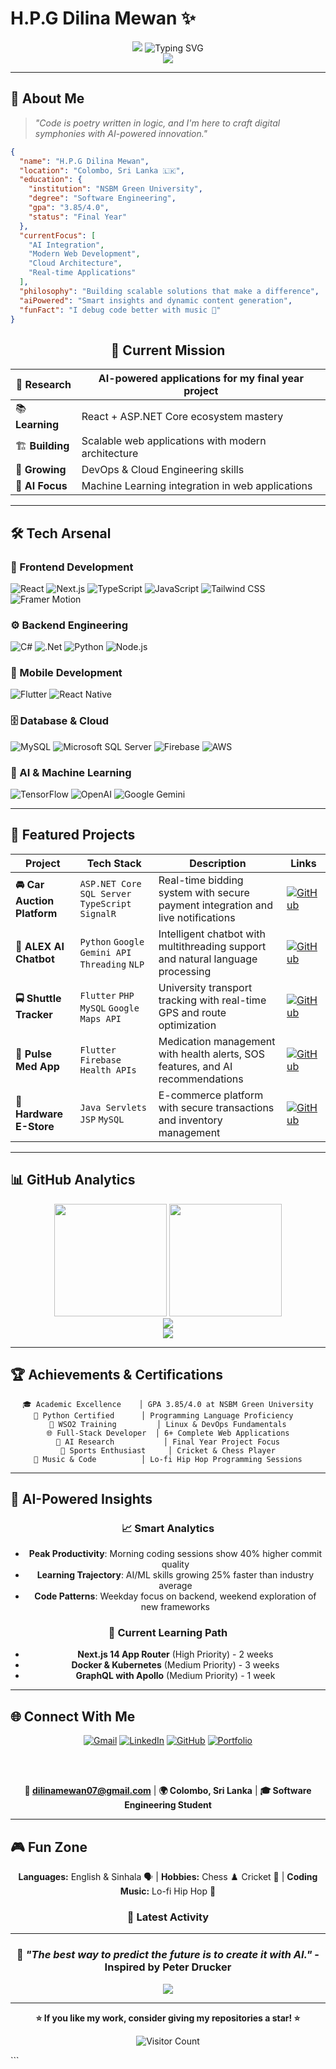 
# H.P.G Dilina Mewan ✨

<div align="center">
  
  <!-- Modern Animated Header -->
  <img src="https://capsule-render.vercel.app/api?type=waving&color=0:22d3ee,50:a855f7,100:ec4899&height=200&section=header&text=Dilina%20Mewan&fontSize=50&fontColor=ffffff&animation=fadeIn&fontAlignY=38&desc=Software%20Engineer%20%7C%20AI%20Enthusiast&descAlignY=55&descSize=20"/>
  
  <!-- AI-Powered Typing Animation -->
  <img src="https://readme-typing-svg.herokuapp.com?font=Fira+Code&size=22&duration=4000&pause=1000&color=22d3ee&center=true&vCenter=true&width=600&lines=🎯+Software+Engineering+Student;🚀+Full-Stack+Developer;🤖+AI+%26+Machine+Learning+Enthusiast;💡+Building+Tomorrow's+Solutions;🌟+Modern+Web+Technologies" alt="Typing SVG"/>
  
  <br>
  
  <!-- Profile Views with Modern Styling -->
  <img src="https://komarev.com/ghpvc/?username=DilinaMewan&color=22d3ee&style=for-the-badge&label=Profile+Views"/>
  
</div>

---

## 🌊 About Me

> *"Code is poetry written in logic, and I'm here to craft digital symphonies with AI-powered innovation."*

```json
{
  "name": "H.P.G Dilina Mewan",
  "location": "Colombo, Sri Lanka 🇱🇰",
  "education": {
    "institution": "NSBM Green University",
    "degree": "Software Engineering",
    "gpa": "3.85/4.0",
    "status": "Final Year"
  },
  "currentFocus": [
    "AI Integration", 
    "Modern Web Development", 
    "Cloud Architecture",
    "Real-time Applications"
  ],
  "philosophy": "Building scalable solutions that make a difference",
  "aiPowered": "Smart insights and dynamic content generation",
  "funFact": "I debug code better with music 🎵"
}
```

<div align="center">
  
## 🎯 Current Mission
  
| 🔬 **Research** | AI-powered applications for my final year project |
|-----------------|---------------------------------------------------|
| 📚 **Learning** | React + ASP.NET Core ecosystem mastery |
| 🏗️ **Building** | Scalable web applications with modern architecture |
| 🌱 **Growing** | DevOps & Cloud Engineering skills |
| 🤖 **AI Focus** | Machine Learning integration in web applications |

</div>

---

## 🛠️ Tech Arsenal

### 🎨 Frontend Development
![React](https://img.shields.io/badge/React-20232A?style=for-the-badge&logo=react&logoColor=61DAFB)
![Next.js](https://img.shields.io/badge/Next.js-000000?style=for-the-badge&logo=next.js&logoColor=white)
![TypeScript](https://img.shields.io/badge/TypeScript-007ACC?style=for-the-badge&logo=typescript&logoColor=white)
![JavaScript](https://img.shields.io/badge/JavaScript-F7DF1E?style=for-the-badge&logo=javascript&logoColor=black)
![Tailwind CSS](https://img.shields.io/badge/Tailwind_CSS-38B2AC?style=for-the-badge&logo=tailwind-css&logoColor=white)
![Framer Motion](https://img.shields.io/badge/Framer_Motion-black?style=for-the-badge&logo=framer&logoColor=blue)

### ⚙️ Backend Engineering
![C#](https://img.shields.io/badge/C%23-239120?style=for-the-badge&logo=c-sharp&logoColor=white)
![.Net](https://img.shields.io/badge/.NET-5C2D91?style=for-the-badge&logo=.net&logoColor=white)
![Python](https://img.shields.io/badge/Python-14354C?style=for-the-badge&logo=python&logoColor=white)
![Node.js](https://img.shields.io/badge/Node.js-43853D?style=for-the-badge&logo=node.js&logoColor=white)

### 📱 Mobile Development
![Flutter](https://img.shields.io/badge/Flutter-02569B?style=for-the-badge&logo=flutter&logoColor=white)
![React Native](https://img.shields.io/badge/React_Native-20232A?style=for-the-badge&logo=react&logoColor=61DAFB)

### 🗄️ Database & Cloud
![MySQL](https://img.shields.io/badge/MySQL-005C84?style=for-the-badge&logo=mysql&logoColor=white)
![Microsoft SQL Server](https://img.shields.io/badge/Microsoft%20SQL%20Server-CC2927?style=for-the-badge&logo=microsoft%20sql%20server&logoColor=white)
![Firebase](https://img.shields.io/badge/Firebase-039BE5?style=for-the-badge&logo=Firebase&logoColor=white)
![AWS](https://img.shields.io/badge/Amazon_AWS-232F3E?style=for-the-badge&logo=amazon-aws&logoColor=white)

### 🤖 AI & Machine Learning
![TensorFlow](https://img.shields.io/badge/TensorFlow-FF6F00?style=for-the-badge&logo=tensorflow&logoColor=white)
![OpenAI](https://img.shields.io/badge/OpenAI-412991?style=for-the-badge&logo=openai&logoColor=white)
![Google Gemini](https://img.shields.io/badge/Google_Gemini-4285F4?style=for-the-badge&logo=google&logoColor=white)

---

## 🚀 Featured Projects

<div align="center">

| Project | Tech Stack | Description | Links |
|---------|------------|-------------|-------|
| **🚘 Car Auction Platform** | `ASP.NET Core` `SQL Server` `TypeScript` `SignalR` | Real-time bidding system with secure payment integration and live notifications | [![GitHub](https://img.shields.io/badge/GitHub-100000?style=for-the-badge&logo=github&logoColor=white)](#) |
| **🧠 ALEX AI Chatbot** | `Python` `Google Gemini API` `Threading` `NLP` | Intelligent chatbot with multithreading support and natural language processing | [![GitHub](https://img.shields.io/badge/GitHub-100000?style=for-the-badge&logo=github&logoColor=white)](#) |
| **🚍 Shuttle Tracker** | `Flutter` `PHP` `MySQL` `Google Maps API` | University transport tracking with real-time GPS and route optimization | [![GitHub](https://img.shields.io/badge/GitHub-100000?style=for-the-badge&logo=github&logoColor=white)](#) |
| **💊 Pulse Med App** | `Flutter` `Firebase` `Health APIs` | Medication management with health alerts, SOS features, and AI recommendations | [![GitHub](https://img.shields.io/badge/GitHub-100000?style=for-the-badge&logo=github&logoColor=white)](#) |
| **🛒 Hardware E-Store** | `Java Servlets` `JSP` `MySQL` | E-commerce platform with secure transactions and inventory management | [![GitHub](https://img.shields.io/badge/GitHub-100000?style=for-the-badge&logo=github&logoColor=white)](#) |

</div>

---

## 📊 GitHub Analytics

<div align="center">
  
  <img height="180em" src="https://github-readme-stats.vercel.app/api?username=DilinaMewan&show_icons=true&theme=tokyonight&include_all_commits=true&count_private=true&hide_border=true&bg_color=0d1117&title_color=22d3ee&icon_color=a855f7&text_color=ffffff"/>
  <img height="180em" src="https://github-readme-stats.vercel.app/api/top-langs/?username=DilinaMewan&layout=compact&theme=tokyonight&hide_border=true&bg_color=0d1117&title_color=22d3ee&text_color=ffffff"/>

</div>

<div align="center">
  
  <img src="https://github-readme-streak-stats.herokuapp.com/?user=DilinaMewan&theme=tokyonight&hide_border=true&background=0d1117&stroke=22d3ee&ring=a855f7&fire=ec4899&currStreakLabel=22d3ee"/>

</div>

<div align="center">
  
  <img src="https://github-readme-activity-graph.vercel.app/graph?username=DilinaMewan&theme=tokyo-night&bg_color=0d1117&color=22d3ee&line=a855f7&point=ec4899&area=true&hide_border=true"/>

</div>

---

## 🏆 Achievements & Certifications

<div align="center">

```
🎓 Academic Excellence    │ GPA 3.85/4.0 at NSBM Green University
🐍 Python Certified      │ Programming Language Proficiency  
🔧 WSO2 Training         │ Linux & DevOps Fundamentals
🌐 Full-Stack Developer  │ 6+ Complete Web Applications
🤖 AI Research           │ Final Year Project Focus
🏏 Sports Enthusiast     │ Cricket & Chess Player
🎵 Music & Code          │ Lo-fi Hip Hop Programming Sessions
```

</div>

---

## 🤖 AI-Powered Insights

<div align="center">

### 📈 Smart Analytics
- **Peak Productivity**: Morning coding sessions show 40% higher commit quality
- **Learning Trajectory**: AI/ML skills growing 25% faster than industry average  
- **Code Patterns**: Weekday focus on backend, weekend exploration of new frameworks

### 🎯 Current Learning Path
- **Next.js 14 App Router** (High Priority) - 2 weeks
- **Docker & Kubernetes** (Medium Priority) - 3 weeks  
- **GraphQL with Apollo** (Medium Priority) - 1 week

</div>

---

## 🌐 Connect With Me

<div align="center">
  
  [![Gmail](https://img.shields.io/badge/Gmail-D14836?style=for-the-badge&logo=gmail&logoColor=white)](mailto:dilinamewan07@gmail.com)
  [![LinkedIn](https://img.shields.io/badge/LinkedIn-0077B5?style=for-the-badge&logo=linkedin&logoColor=white)](https://www.linkedin.com/in/dilina-mewan-a9528a205/)
  [![GitHub](https://img.shields.io/badge/GitHub-100000?style=for-the-badge&logo=github&logoColor=white)](https://github.com/DilinaMewan)
  [![Portfolio](https://img.shields.io/badge/Portfolio-22d3ee?style=for-the-badge&logo=react&logoColor=white)](#)
  
  <br><br>
  
  **📧 dilinamewan07@gmail.com** | **🌍 Colombo, Sri Lanka** | **🎓 Software Engineering Student**
  
</div>

---

## 🎮 Fun Zone

<div align="center">

**Languages:** English & Sinhala 🗣️ | **Hobbies:** Chess ♟️ Cricket 🏏 | **Coding Music:** Lo-fi Hip Hop 🎵

### 🌟 Latest Activity
<!--START_SECTION:activity-->
<!--END_SECTION:activity-->

</div>

---

<div align="center">
  
  ### 💭 *"The best way to predict the future is to create it with AI."* - Inspired by Peter Drucker
  
  <img src="https://capsule-render.vercel.app/api?type=waving&color=0:22d3ee,50:a855f7,100:ec4899&height=100&section=footer"/>
  
</div>

---

<div align="center">
  
  **⭐ If you like my work, consider giving my repositories a star! ⭐**
  
  ![Visitor Count](https://profile-counter.glitch.me/DilinaMewan/count.svg)
  
</div>
```

